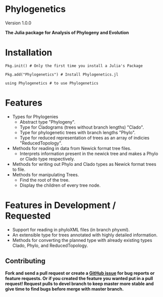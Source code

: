 Phylogenetics
=====
Version 1.0.0

**The Julia package for Analysis of Phylogeny and Evolution**

# Installation
```
Pkg.init() # Only the first time you install a Julia's Package

Pkg.add("Phylogenetics") # Install Phylogenetics.jl

using Phylogenetics # to use Phylogenetics
```

# Features

* Types for Phylogenies
  * Abstract type "Phylogeny".
  * Type for Cladograms (trees without branch lengths) "Clado".
  * Type for phylogenetic trees with branch lengths "Phylo".
  * Type for reduced representation of trees as an array of indicies "ReducedTopology".
* Methods for reading in data from Newick format tree files.
  * Interprets information present in the newick tree and makes a Phylo or Clado type respectively. 
* Methods for writing out Phylo and Clado types as Newick format trees to file.
* Methods for manipulating Trees.
  * Find the root of the tree.
  * Display the children of every tree node.
  
# Features in Development / Requested

* Support for reading in phyloXML files (in branch phyxml).
* An extensible type for trees annotated with highly detailed information.
* Methods for converting the planned type with already existing types Clado, Phylo, and ReducedTopology.
		

Contributing
------------

**Fork and send a pull request or create a [GitHub issue](https://github.com/Ward9250/Phylogenetics.jl/issues) for bug reports or feature requests.  Or if you created the feature you wanted put in a pull request! Request pulls to devel branch to keep master more stable and give time to find bugs before merge with master branch.**
